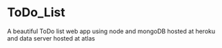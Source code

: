 # ToDo_List
A beautiful ToDo list web app using node and mongoDB hosted at heroku and data server hosted at atlas
